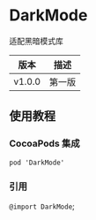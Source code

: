 # DarkMode
适配黑暗模式库


| 版本 | 描述 |
| --- | ---- |
| v1.0.0 | 第一版 |

## 使用教程

### CocoaPods 集成
```
pod 'DarkMode'
```

### 引用

`@import DarkMode`;
